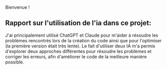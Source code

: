 Bienvenue !

## Rapport sur l'utilisation de l'ia dans ce projet:

J'ai principalement utilisé ChatGPT et Claude pour m'aider à résoudre les problèmes rencontrés lors de la création du code ainsi que pour l'optimiser (la première version était très lente).
Le fait d'utiliser deux IA m'a permis d'explorer deux approches différentes pour résoudre les problèmes et corriger les erreurs, afin d'améliorer le code de la meilleure manière possible.
